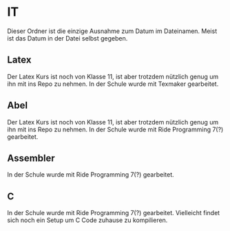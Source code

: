 # IT

Dieser Ordner ist die einzige Ausnahme zum Datum im Dateinamen. Meist ist das Datum in der Datei selbst gegeben.

## Latex

Der Latex Kurs ist noch von Klasse 11, ist aber trotzdem nützlich genug um ihn mit ins Repo zu nehmen. In der Schule wurde mit Texmaker gearbeitet.

## Abel

Der Latex Kurs ist noch von Klasse 11, ist aber trotzdem nützlich genug um ihn mit ins Repo zu nehmen. In der Schule wurde mit Ride Programming 7(?) gearbeitet.

## Assembler

In der Schule wurde mit Ride Programming 7(?) gearbeitet.

## C

In der Schule wurde mit Ride Programming 7(?) gearbeitet. Vielleicht findet sich noch ein Setup um C Code zuhause zu kompilieren.
